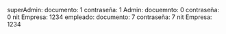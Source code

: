 superAdmin: documento: 1 contraseña: 1
Admin: docuemnto: 0 contraseña: 0 nit Empresa: 1234
empleado: documento: 7 contraseña: 7 nit Empresa: 1234
